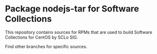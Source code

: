 # Package nodejs-tar for Software Collections

This repository contains sources for RPMs that are used
to build Software Collections for CentOS by SCLo SIG.

Find other branches for specific sources.
